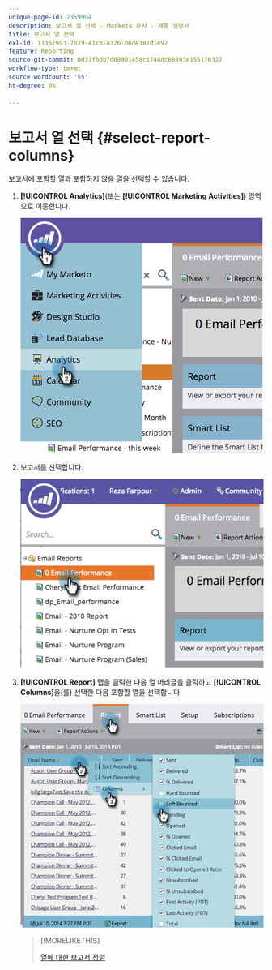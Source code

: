 ```yaml
---
unique-page-id: 2359994
description: 보고서 열 선택 - Marketo 문서 - 제품 설명서
title: 보고서 열 선택
exl-id: 11357993-7b29-41cb-a376-06de387d1e92
feature: Reporting
source-git-commit: 0d37fbdb7d08901458c1744dc68893e155176327
workflow-type: tm+mt
source-wordcount: '55'
ht-degree: 0%

---
```


# 보고서 열 선택 {#select-report-columns}

보고서에 포함할 열과 포함하지 않을 열을 선택할 수 있습니다.

1. **[!UICONTROL Analytics]**(또는 **[!UICONTROL Marketing Activities]**) 영역으로 이동합니다.

   ![](assets/image2014-9-16-10-3a43-3a0.png)

1. 보고서를 선택합니다.

   ![](assets/image2014-9-16-10-3a43-3a5.png)

1. **[!UICONTROL Report]** 탭을 클릭한 다음 열 머리글을 클릭하고 **[!UICONTROL Columns]**&#x200B;을(를) 선택한 다음 포함할 열을 선택합니다.

   ![](assets/image2014-9-16-10-3a43-3a9.png)

   >[!MORELIKETHIS]
   >
   >[열에 대한 보고서 정렬](/help/marketo/product-docs/reporting/basic-reporting/editing-reports/sort-report-on-columns.md)
